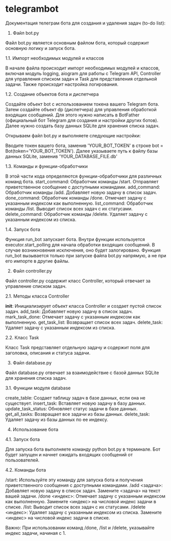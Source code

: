# telegrambot
Документация телеграм бота для создания и удаления задач (to-do list):

1. Файл bot.py

Файл bot.py является основным файлом бота, который содержит основную логику и запуск бота.

1.1. Импорт необходимых модулей и классов

В начале файла происходит импорт необходимых модулей и классов, включая модуль logging, aiogram для работы с Telegram API, Controller для управления списком задач и Task для представления отдельной задачи. Также происходит настройка логирования.

1.2. Создание объектов бота и диспетчера

Создайте объект bot с использованием токена вашего Telegram бота. Затем создайте объект dp (диспетчера) для управления обработкой входящих сообщений. 
Для этого нужно написать в BotFather (официальный бот Telegram для создания и настройки других ботов).
Далее нужно создать базу данных SQLite для хранения списка задач.

Открываем файл bot.py и выполняете следующие настройки:

Вводите токен вашего бота, заменив 'YOUR_BOT_TOKEN' в строке bot = Bot(token='YOUR_BOT_TOKEN').
Далее указываете путь к файлу базы данных SQLite, заменив 'YOUR_DATABASE_FILE.db'

1.3. Команды и функции-обработчики

В этой части кода определяются функции-обработчики для различных команд бота.
start_command: Обработчик команды /start. Отправляет приветственное сообщение с доступными командами.
add_command: Обработчик команды /add. Добавляет новую задачу в список задач.
done_command: Обработчик команды /done. Отмечает задачу с указанным индексом как выполненную.
list_command: Обработчик команды /list. Выводит список всех задач с их статусами.
delete_command: Обработчик команды /delete. Удаляет задачу с указанным индексом из списка.

1.4. Запуск бота

Функция run_bot запускает бота. Внутри функции используется executor.start_polling для начала обработки входящих сообщений. В случае возникновения исключения, оно будет залогировано. Функция run_bot вызывается только при запуске файла bot.py напрямую, а не при его импорте в другие файлы.

2. Файл controller.py

Файл controller.py содержит класс Controller, который отвечает за управление списком задач.

2.1. Методы класса Controller

__init__: Инициализирует объект класса Controller и создает пустой список задач.
add_task: Добавляет новую задачу в список задач.
mark_task_done: Отмечает задачу с указанным индексом как выполненную.
get_task_list: Возвращает список всех задач.
delete_task: Удаляет задачу с указанным индексом из списка.

2.2. Класс Task

Класс Task представляет отдельную задачу и содержит поля для заголовка, описания и статуса задачи.

3. Файл database.py

Файл database.py отвечает за взаимодействие с базой данных SQLite для хранения списка задач.

3.1. Функции модуля database

create_table: Создает таблицу задач в базе данных, если она не существует.
insert_task: Вставляет новую задачу в базу данных.
update_task_status: Обновляет статус задачи в базе данных.
get_all_tasks: Возвращает все задачи из базы данных.
delete_task: Удаляет задачу из базы данных по ее индексу.

4. Использование бота

4.1. Запуск бота

Для запуска бота выполняете команду python bot.py в терминале. Бот будет запущен и начнет ожидать входящих сообщений от пользователей.

4.2. Команды бота

/start: Используйте эту команду для запуска бота и получения приветственного сообщения с доступными командами.
/add <задача>: Добавляет новую задачу в список задач. Замените <задача> на текст вашей задачи.
/done <индекс>: Отмечает задачу с указанным индексом как выполненную. Замените <индекс> на числовой индекс задачи в списке.
/list: Выводит список всех задач с их статусами.
/delete <индекс>: Удаляет задачу с указанным индексом из списка. Замените <индекс> на числовой индекс задачи в списке.

Важно: При использовании команд /done, /list и /delete, указывайте индекс задачи, начиная с 1.
